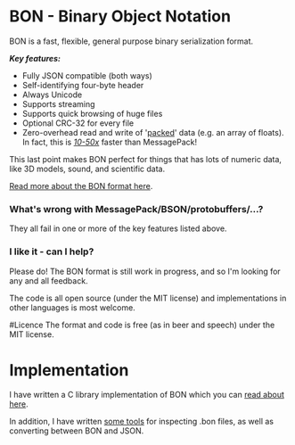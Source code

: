 BON - Binary Object Notation
============================
BON is a fast, flexible, general purpose binary serialization format.

***Key features:***

* Fully JSON compatible (both ways)
* Self-identifying four-byte header
* Always Unicode
* Supports streaming
* Supports quick browsing of huge files
* Optional CRC-32 for every file
* Zero-overhead read and write of '[packed](https://github.com/emilk/bon/wiki/Packed-data)' data (e.g. an array of floats). In fact, this is [*10-50x*](https://github.com/emilk/bon/wiki/Packed-data) faster than MessagePack!

This last point makes BON perfect for things that has lots of numeric data, like 3D models, sound, and scientific data.

[Read more about the BON format here](https://github.com/emilk/bon/wiki/BON-format).

### What's wrong with MessagePack/BSON/protobuffers/...?
They all fail in one or more of the key features listed above.

### I like it - can I help?
Please do! The BON format is still work in progress, and so I'm looking for any and all feedback.

The code is all open source (under the MIT license) and implementations in other languages is most welcome.

#Licence
The format and code is free (as in beer and speech) under the MIT license.

# Implementation
I have written a C library implementation of BON which you can [read about here](https://github.com/emilk/bon/wiki/Lib).

In addition, I have written [some tools](https://github.com/emilk/bon/wiki/bon2json-and-json2bon) for inspecting .bon files, as well as converting between BON and JSON.